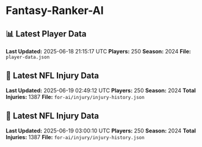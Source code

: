 # Fantasy-Ranker-AI
## 📊 Latest Player Data
**Last Updated:** 2025-06-18 21:15:17 UTC
**Players:** 250
**Season:** 2024
**File:** `player-data.json`


## 🏥 Latest NFL Injury Data
**Last Updated:** 2025-06-19 02:49:12 UTC
**Players:** 250
**Season:** 2024
**Total Injuries:** 1387
**File:** `for-ai/injury/injury-history.json`


## 🏥 Latest NFL Injury Data
**Last Updated:** 2025-06-19 03:00:10 UTC
**Players:** 250
**Season:** 2024
**Total Injuries:** 1387
**File:** `for-ai/injury/injury-history.json`

